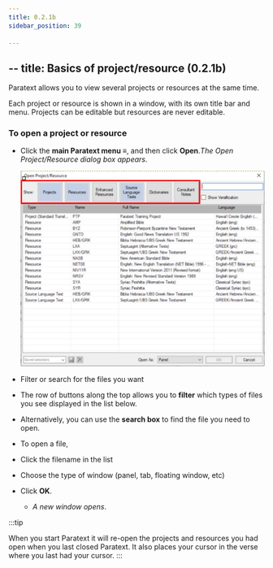 ```yaml
---
title: 0.2.1b
sidebar_position: 39

---
```




## -- title: Basics of project/resource (0.2.1b)


Paratext allows you to view several projects or resources at the same time.


Each project or resource is shown in a window, with its own title bar and menu. Projects can be editable but resources are never editable.


### To open a project or resource

- Click the **main Paratext menu ≡**, and then click **Open**._The Open Project/Resource dialog box appears_.

	![](./653974700.png)

- Filter or search for the files you want
- The row of buttons along the top allows you to **filter** which types of files you see displayed in the list below.
- Alternatively, you can use the **search box** to find the file you need to open.
- To open a file,
- Click the filename in the list
- Choose the type of window (panel, tab, floating window, etc)
- Click **OK**.
	- _A new window opens_.

:::tip


When you start Paratext it will re-open the projects and resources you had open when you last closed Paratext. It also places your cursor in the verse where you last had your cursor. :::


